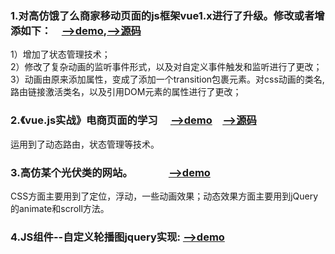 ### 1.对高仿饿了么商家移动页面的js框架vue1.x进行了升级。修改或者增添如下：　[-->demo](https://cangsayi.github.io/eleme/),[-->源码](https://github.com/cangsayi/imitate-project/tree/master/vue2.x-eleme)
1）增加了状态管理技术；</br>
2）修改了复杂动画的监听事件形式，以及对自定义事件触发和监听进行了更改；</br>
3）动画由原来添加属性，变成了添加一个transition包裹元素。对css动画的类名,路由链接激活类名，以及引用DOM元素的属性进行了更改；</br>
### 2.《vue.js实战》电商页面的学习 　[-->demo](https://cangsayi.github.io/shopping.html)　[-->源码](https://github.com/cangsayi/imitate-project/tree/master/vue2.x-shopping)
运用到了动态路由，状态管理等技术。
### 3.高仿某个光伏类的网站。　　　　[-->demo](https://cangsayi.github.io/imitate-project/jquery-pv/)
CSS方面主要用到了定位，浮动，一些动画效果；动态效果方面主要用到jQuery的animate和scroll方法。
### 4.JS组件--自定义轮播图jquery实现:		[-->demo](https://cangsayi.github.io/imitate-project/js-components/lunbotu/)